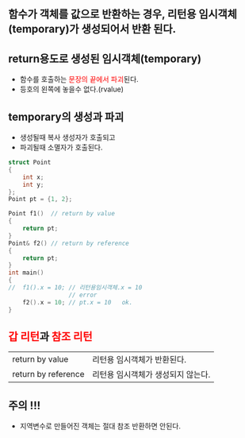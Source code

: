 <style>
r { color: Red }
o { color: Orange }
g { color: Green }
</style>

## 함수가 객체를 값으로 반환하는 경우, 리턴용 임시객체(temporary)가 생성되어서 반환 된다.

## return용도로 생성된 임시객체(temporary)
- 함수를 호출하는 <r>문장의 끝에서 파괴</r>된다.
- 등호의 왼쪽에 놓을수 없다.(rvalue)

## temporary의 생성과 파괴
- 생성될때 복사 생성자가 호출되고
- 파괴될때 소멸자가 호출된다.
  

```c++
struct Point
{
	int x;
	int y;
};
Point pt = {1, 2};

Point f1()  // return by value
{
	return pt;
}
Point& f2() // return by reference
{
	return pt;
}
int main()
{
//	f1().x = 10; // 리턴용임시객체.x = 10
				 // error
	f2().x = 10; // pt.x = 10   ok.
}
```

## <r>갑 리턴</r>과 <r>참조 리턴</r>

|||
|--|--|
|return by value|리턴용 임시객체가 반환된다.|
|return by reference|리턴용 임시객체가 생성되지 않는다.|

## 주의 !!!
- 지역변수로 만들어진 객체는 절대 참조 반환하면 안된다.
